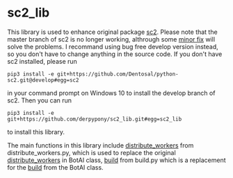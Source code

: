 # sc2_lib
This library is used to enhance original package [sc2](https://github.com/Dentosal/python-sc2/tree/develop). Please note that the master branch of sc2 is no longer working, althrough some [minor fix](https://github.com/Dentosal/python-sc2/issues/283#issuecomment-508407630) will solve the problems. I recommand using bug free develop version instead, so you don't have to change anything in the source code. If you don't have sc2 installed, please run 
```
pip3 install -e git+https://github.com/Dentosal/python-sc2.git@develop#egg=sc2
```
in your command prompt on Windows 10 to install the develop branch of sc2. Then you can run
```
pip3 install -e git+https://github.com/derpypony/sc2_lib.git#egg=sc2_lib
```
to install this library.

The main functions in this library include [distribute_workers](sc2_lib/distribute_workers.py#L13) from distribute_workers.py, which is used to replace the original [distribute_workers](https://github.com/Dentosal/python-sc2/blob/84b1231eab91320204c146bd5682bb2a1b5f23cf/sc2/bot_ai.py#L293) in BotAI class, [build](sc2_lib/build.py#L16) from build.py which is a replacement for the [build](https://github.com/Dentosal/python-sc2/blob/84b1231eab91320204c146bd5682bb2a1b5f23cf/sc2/bot_ai.py#L642) from the BotAI class.
